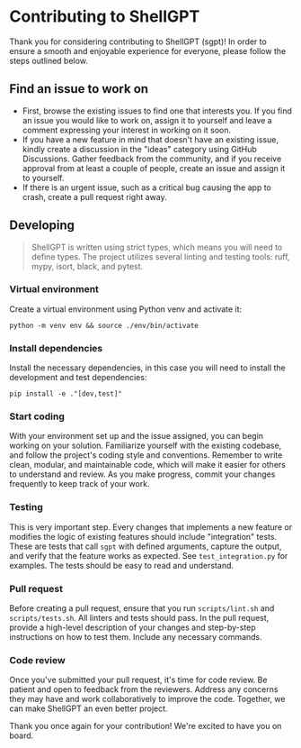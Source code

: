 # Contributing to ShellGPT
Thank you for considering contributing to ShellGPT (sgpt)! In order to ensure a smooth and enjoyable experience for everyone, please follow the steps outlined below.

## Find an issue to work on
* First, browse the existing issues to find one that interests you. If you find an issue you would like to work on, assign it to yourself and leave a comment expressing your interest in working on it soon.
* If you have a new feature in mind that doesn't have an existing issue, kindly create a discussion in the "ideas" category using GitHub Discussions. Gather feedback from the community, and if you receive approval from at least a couple of people, create an issue and assign it to yourself.
* If there is an urgent issue, such as a critical bug causing the app to crash, create a pull request right away.

## Developing
> ShellGPT is written using strict types, which means you will need to define types. The project utilizes several linting and testing tools: ruff, mypy, isort, black, and pytest.

### Virtual environment
Create a virtual environment using Python venv and activate it:

```shell
python -m venv env && source ./env/bin/activate
```

### Install dependencies
Install the necessary dependencies, in this case you will need to install the development and test dependencies:

```shell
pip install -e ."[dev,test]"
```
### Start coding
With your environment set up and the issue assigned, you can begin working on your solution. Familiarize yourself with the existing codebase, and follow the project's coding style and conventions. Remember to write clean, modular, and maintainable code, which will make it easier for others to understand and review. As you make progress, commit your changes frequently to keep track of your work. 

### Testing
This is very important step. Every changes that implements a new feature or modifies the logic of existing features should include "integration" tests. These are tests that call `sgpt` with defined arguments, capture the output, and verify that the feature works as expected. See `test_integration.py` for examples. The tests should be easy to read and understand.

### Pull request
Before creating a pull request, ensure that you run `scripts/lint.sh` and `scripts/tests.sh`. All linters and tests should pass. In the pull request, provide a high-level description of your changes and step-by-step instructions on how to test them. Include any necessary commands.

### Code review
Once you've submitted your pull request, it's time for code review. Be patient and open to feedback from the reviewers. Address any concerns they may have and work collaboratively to improve the code. Together, we can make ShellGPT an even better project.

Thank you once again for your contribution! We're excited to have you on board.